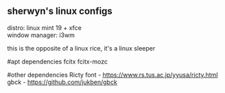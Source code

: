 sherwyn's linux configs
----------------------

distro: linux mint 19 + xfce  
window manager: i3wm

this is the opposite of a linux rice, it's a linux sleeper

#apt dependencies
fcitx
fcitx-mozc

#other dependencies
Ricty font - https://www.rs.tus.ac.jp/yyusa/ricty.html
gbck - https://github.com/jukben/gbck

